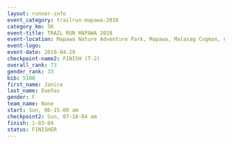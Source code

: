 ```yaml
---
layout: runner-info 
event_category: trailrun-mapawa-2018 
category_km: 5K 
event-title: TRAIL RUN MAPAWA 2018 
event-location: Mapawa Nature Adventure Park, Mapawa, Malasag Cugman, Cagayan de Oro Philippines 
event-logo: 
event-date: 2018-04-29 
checkpoint-name2: FINISH (T-2) 
overall_rank: 73
gender_rank: 33
bib: 5108
first_name: Janice
last_name: Dueñas
gender: F
team_name: None
start: Sun, 06-15-00 am
checkpoint2: Sun, 07-18-04 am
finish: 1-03-04
status: FINISHER
---
```

